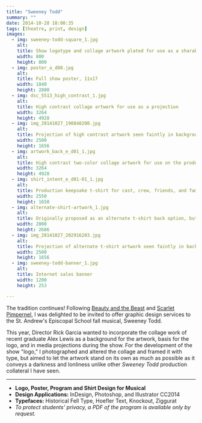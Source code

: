 ```yaml
---
title: "Sweeney Todd"
summary: ""
date: 2014-10-28 18:00:35
tags: [theatre, print, design]
images:
  - img: sweeney-todd-square_1.jpg
    alt: 
    title: Show logotype and collage artwork plated for use as a sharable image
    width: 800
    height: 800
  - img: poster_a_d08.jpg
    alt: 
    title: Full show poster, 11x17
    width: 1840
    height: 2800
  - img: dsc_5513_high_contrast_1.jpg
    alt: 
    title: High contrast collage artwork for use as a projection
    width: 3264
    height: 4928
  - img: img_20141027_190848200.jpg
    alt: 
    title: Projection of high contrast artwork seen faintly in background
    width: 2500
    height: 1656
  - img: artwork_back_e_d01_1.jpg
    alt: 
    title: High contrast two-color collage artwork for use on the production t-shirt
    width: 3264
    height: 4928
  - img: shirt_intent_e_d01-01_1.jpg
    alt: 
    title: Production keepsake t-shirt for cast, crew, friends, and family
    width: 2550
    height: 1650
  - img: alternate-shirt-artwork_1.jpg
    alt: 
    title: Originally proposed as an alternate t-shirt back option, but repurposed by the Director as a projection background
    width: 2000
    height: 2686
  - img: img_20141027_202916203.jpg
    alt: 
    title: Projection of alternate t-shirt artwork seen faintly in background
    width: 2500
    height: 1656
  - img: sweeney-todd-banner_1.jpg
    alt: 
    title: Internet sales banner
    width: 1200
    height: 253

---
```


The tradition continues! Following [Beauty and the Beast](/project/beauty-and-beast) and [Scarlet Pimpernel](/project/scarlet-pimpernel), I was delighted to be invited to offer graphic design services to the St. Andrew's Episcopal School fall musical, Sweeney Todd.

This year, Director Rick Garcia wanted to incorporate the collage work of recent graduate Alex Lewis as a background for the artwork, basis for the logo, and in media projections during the show. For the development of the show "logo," I photographed and altered the collage and framed it with type, but aimed to let the artwork stand on its own as much as possible as it conveys a darkness and lonliness unlike other _Sweeney Todd_ production collateral I have seen.

---

*   **Logo, Poster, Program and Shirt Design for Musical**
*   **Design Applications:** InDesign, Photoshop, and Illustrator CC2014
*   **Typefaces:** Historical Fell Type, Hoefler Text, Knockout, Ziggurat
*   _To protect students' privacy, a PDF of the program is available only by request._

